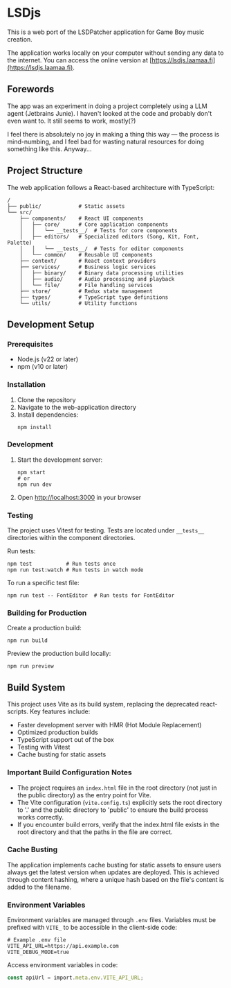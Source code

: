 # LSDjs

This is a web port of the LSDPatcher application for Game Boy music creation.

The application works locally on your computer without sending any data to the internet.
You can access the online version at [https://lsdjs.laamaa.fi](https://lsdjs.laamaa.fi).

## Forewords
The app was an experiment in doing a project completely using a LLM agent (Jetbrains Junie).
I haven't looked at the code and probably don't even want to. It still seems to work, mostly(?)

I feel there is absolutely no joy in making a thing this way — the process is mind-numbing, and I feel bad for wasting 
natural resources for doing something like this. Anyway...  

## Project Structure

The web application follows a React-based architecture with TypeScript:

```
/
├── public/            # Static assets
└── src/
    ├── components/    # React UI components
    │   ├── core/      # Core application components
    │   │   └── __tests__/  # Tests for core components
    │   ├── editors/   # Specialized editors (Song, Kit, Font, Palette)
    │   │   └── __tests__/  # Tests for editor components
    │   └── common/    # Reusable UI components
    ├── context/       # React context providers
    ├── services/      # Business logic services
    │   ├── binary/    # Binary data processing utilities
    │   ├── audio/     # Audio processing and playback
    │   └── file/      # File handling services
    ├── store/         # Redux state management
    ├── types/         # TypeScript type definitions
    └── utils/         # Utility functions
```

## Development Setup

### Prerequisites

- Node.js (v22 or later)
- npm (v10 or later)

### Installation

1. Clone the repository
2. Navigate to the web-application directory
3. Install dependencies:
   ```
   npm install
   ```

### Development

1. Start the development server:
   ```
   npm start
   # or
   npm run dev
   ```
2. Open [http://localhost:3000](http://localhost:3000) in your browser

### Testing

The project uses Vitest for testing. Tests are located under `__tests__` directories within the component directories.

Run tests:
```
npm test           # Run tests once
npm run test:watch # Run tests in watch mode
```

To run a specific test file:
```
npm run test -- FontEditor  # Run tests for FontEditor
```

### Building for Production

Create a production build:
```
npm run build
```

Preview the production build locally:
```
npm run preview
```

## Build System

This project uses Vite as its build system, replacing the deprecated react-scripts. Key features include:

- Faster development server with HMR (Hot Module Replacement)
- Optimized production builds
- TypeScript support out of the box
- Testing with Vitest
- Cache busting for static assets

### Important Build Configuration Notes

- The project requires an `index.html` file in the root directory (not just in the public directory) as the entry point for Vite.
- The Vite configuration (`vite.config.ts`) explicitly sets the root directory to '.' and the public directory to 'public' to ensure the build process works correctly.
- If you encounter build errors, verify that the index.html file exists in the root directory and that the paths in the file are correct.

### Cache Busting

The application implements cache busting for static assets to ensure users always get the latest version when updates are deployed. This is achieved through content hashing, where a unique hash based on the file's content is added to the filename.

### Environment Variables

Environment variables are managed through `.env` files. Variables must be prefixed with `VITE_` to be accessible in the client-side code:

```
# Example .env file
VITE_API_URL=https://api.example.com
VITE_DEBUG_MODE=true
```

Access environment variables in code:
```typescript
const apiUrl = import.meta.env.VITE_API_URL;
```
